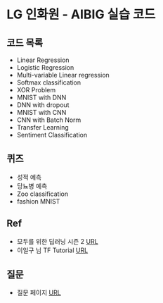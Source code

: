 # LG 인화원 - AIBIG 실습 코드

## 코드 목록

* Linear Regression
* Logistic Regression
* Multi-variable Linear regression
* Softmax classification
* XOR Problem
* MNIST with DNN
* DNN with dropout
* MNIST with CNN
* CNN with Batch Norm
* Transfer Learning
* Sentiment Classification


## 퀴즈

* 성적 예측
* 당뇨병 예측
* Zoo classification
* fashion MNIST


## Ref
* 모두를 위한 딥러닝 시즌 2 [URL](https://deeplearningzerotoall.github.io/season2/)
* 이일구 님 TF Tutorial [URL](https://github.com/ilguyi/tensorflow.tutorials)

## 질문

* 질문 페이지 [URL](https://forms.gle/7vprYmNFVDVNHSGn9)